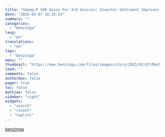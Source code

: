 ```yaml
---
title: "S&amp;P 500 Gains For 3rd Session: Investor Sentiment Improves, But Greed Index Remains In &#39;Fear&#39; Zone"
date: "2025-02-07 16:35:14"
summary: ""
categories:
  - "benzinga"
lang:
  - "en"
translations:
  - "en"
tags:
  - "benzinga"
menu: ""
thumbnail: "https://www.benzinga.com/files/images/story/2025/02/07/Market-Sentiment--Fear-And-Greed-Index--.jpeg"
lead: ""
comments: false
authorbox: false
pager: true
toc: false
mathjax: false
sidebar: "right"
widgets:
  - "search"
  - "recent"
  - "taglist"
---
```




[benzinga](https://www.benzinga.com/news/earnings/25/02/43553998/sp-500-gains-for-3rd-session-investor-sentiment-improves-but-greed-index-remains-in-fear-zone)

